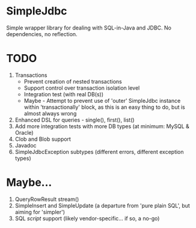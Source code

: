 # SimpleJdbc

Simple wrapper library for dealing with SQL-in-Java and JDBC. No dependencies, no reflection.

# TODO

1. Transactions
    * Prevent creation of nested transactions
    * Support control over transaction isolation level
    * Integration test (with real DB(s))
    * Maybe - Attempt to prevent use of 'outer' SimpleJdbc instance within 'transactionally' block,
      as this is an easy thing to do, but is almost always wrong
2. Enhanced DSL for queries - single(), first(), list()
3. Add more integration tests with more DB types (at minimum: MySQL & Oracle)
4. Clob and Blob support
5. Javadoc
6. SimpleJdbcException subtypes (different errors, different exception types)

# Maybe...

1. QueryRowResult stream()
2. SimpleInsert and SimpleUpdate (a departure from 'pure plain SQL', but aiming for 'simpler')
3. SQL _script_ support (likely vendor-specific... if so, a no-go)